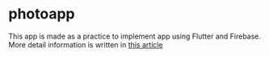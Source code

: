 # photoapp

This app is made as a practice to implement app using Flutter and Firebase.
More detail information is written in [this article](https://qiita.com/ninoko1995/items/722ae744c853e087f267)
